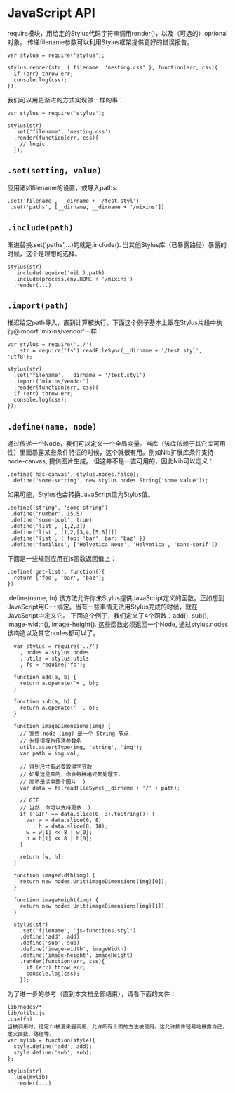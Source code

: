 # JavaScript API
require模块，用给定的Stylus代码字符串调用render()，以及（可选的）optional对象。
传递filename参数可以利用Stylus框架提供更好的错误报告。
```
var stylus = require('stylus');

stylus.render(str, { filename: 'nesting.css' }, function(err, css){
  if (err) throw err;
  console.log(css);
});
```
我们可以用更渐进的方式实现做一样的事：
```
var stylus = require('stylus');

stylus(str)
  .set('filename', 'nesting.css')
  .render(function(err, css){
    // logic
  });

```

## `.set(setting, value)`

应用诸如filename的设置，或导入paths:

```
.set('filename', __dirname + '/test.styl')
 .set('paths', [__dirname, __dirname + '/mixins'])

```

## `.include(path)`

渐进替换.set('paths',...)的就是.include(). 当其他Stylus库（已暴露路径）暴露的时候，这个是理想的选择。
```
stylus(str)
  .include(require('nib').path)
  .include(process.env.HOME + '/mixins')
  .render(...)
```

## `.import(path)`
推迟给定path导入，直到计算被执行。下面这个例子基本上跟在Stylus片段中执行@import 'mixins/vendor'一样：

```
var stylus = require('../')
  , str = require('fs').readFileSync(__dirname + '/test.styl', 'utf8');

stylus(str)
  .set('filename', __dirname + '/test.styl')
  .import('mixins/vendor')
  .render(function(err, css){
  if (err) throw err;
  console.log(css);
});
```

## `.define(name, node)`

通过传递一个Node，我们可以定义一个全局变量。当库（该库依赖于其它库可用性）里面暴露某些条件特征的时候，这个就很有用。例如Nib扩展库条件支持node-canvas, 提供图片生成。
但这并不是一直可用的，因此Nib可以定义：

```
.define('has-canvas', stylus.nodes.false);
 .define('some-setting', new stylus.nodes.String('some value'));

```
如果可能，Stylus也会转换JavaScript值为Stylus值。

```
.define('string', 'some string')
 .define('number', 15.5)
 .define('some-bool', true)
 .define('list', [1,2,3])
 .define('list', [1,2,[3,4,[5,6]]])
 .define('list', { foo: 'bar', bar: 'baz' })
 .define('families', ['Helvetica Neue', 'Helvetica', 'sans-serif'])

```
下面是一些规则应用在js函数返回值上：

```
.define('get-list', function(){
  return ['foo', 'bar', 'baz'];
})

```
.define(name, fn)
该方法允许你未Stylus提供JavaScript定义的函数。正如想到JavaScript用C++绑定。当有一些事情无法用Stylus完成的时候，就在JavaScript中定义它。
下面这个例子，我们定义了4个函数：add(), sub(), image-width(), image-height(). 这些函数必须返回一个Node, 通过stylus.nodes该构造以及其它nodes都可以了。
```
  var stylus = require('../')
    , nodes = stylus.nodes
    , utils = stylus.utils
    , fs = require('fs');

  function add(a, b) {
    return a.operate('+', b);
  }

  function sub(a, b) {
    return a.operate('-', b);
  }

  function imageDimensions(img) {
    // 宣告 node (img) 是一个 String 节点,
    // 为错误报告传递参数名
    utils.assertType(img, 'string', 'img');
    var path = img.val;

    // 得到尺寸有必要取得字节数
    // 如果这是真的，你会每种格式都处理下，
    // 而不是读取整个图片 :)
    var data = fs.readFileSync(__dirname + '/' + path);

    // GIF
    // 当然，你可以支持更多 :)
    if ('GIF' == data.slice(0, 3).toString()) {
      var w = data.slice(6, 8)
        , h = data.slice(8, 10);
      w = w[1] << 8 | w[0];
      h = h[1] << 8 | h[0];
    }

    return [w, h];
  }

  function imageWidth(img) {
    return new nodes.Unit(imageDimensions(img)[0]);
  }

  function imageHeight(img) {
    return new nodes.Unit(imageDimensions(img)[1]);
  }

  stylus(str)
    .set('filename', 'js-functions.styl')
    .define('add', add)
    .define('sub', sub)
    .define('image-width', imageWidth)
    .define('image-height', imageHeight)
    .render(function(err, css){
      if (err) throw err;
      console.log(css);
    });
```

为了进一步的参考（直到本文档全部结束），请看下面的文件：

```
lib/nodes/*
lib/utils.js
.use(fn)
当被调用时，给定fn被渲染器调用，允许所有上面的方法被使用。这允许插件轻易地暴露自己，定义函数，路径等。
var mylib = function(style){
  style.define('add', add);
  style.define('sub', sub);
};

stylus(str)
  .use(mylib)
  .render(...)
```
